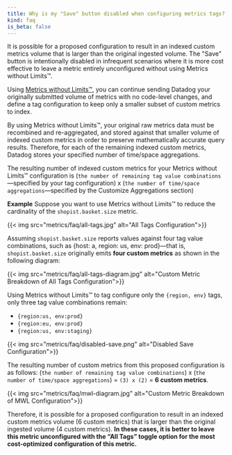 ```yaml
---
title: Why is my "Save" button disabled when configuring metrics tags?
kind: faq
is_beta: false
---
```

It is possible for a proposed configuration to result in an indexed custom metrics volume that is larger than the original ingested volume. The "Save" button is intentionally disabled in infrequent scenarios where it is more cost effective to leave a metric entirely unconfigured without using Metrics without Limits™. 

Using [Metrics without Limits™][1], you can continue sending Datadog your originally submitted volume of metrics with no code-level changes, and define a tag configuration to keep only a smaller subset of custom metrics to index. 

By using Metrics without Limits™, your original raw metrics data must be recombined and re-aggregated, and stored against that smaller volume of indexed custom metrics in order to preserve mathematically accurate query results. Therefore, for each of the remaining indexed custom metrics, Datadog stores your specified number of time/space aggregations. 

The resulting number of indexed custom metrics for your Metrics without Limits™ configuration is (`the number of remaining tag value combinations`—specified by your tag configuration) x (`the number of time/space aggregations`—specified by the Customize Aggregations section)

**Example**
Suppose you want to use Metrics without Limits™ to reduce the cardinality of the `shopist.basket.size` metric. 

{{< img src="metrics/faq/all-tags.jpg" alt="All Tags Configuration">}}

Assuming `shopist.basket.size` reports values against four tag value combinations, such as {host: a, region: us, env: prod}—that is, `shopist.basket.size` originally emits **four custom metrics** as shown in the following diagram:

{{< img src="metrics/faq/all-tags-diagram.jpg" alt="Custom Metric Breakdown of All Tags Configuration">}}

Using Metrics without Limits™ to tag configure only the `{region, env}` tags, only three tag value combinations remain:
* `{region:us, env:prod}`
* `{region:eu, env:prod}`
* `{region:us, env:staging}`

{{< img src="metrics/faq/disabled-save.png" alt="Disabled Save Configuration">}}

The resulting number of custom metrics from this proposed configuration is as follows: (`the number of remaining tag value combinations`) x (`the number of time/space aggregations`) = `(3) x (2)` = **6 custom metrics**.

{{< img src="metrics/faq/mwl-diagram.jpg" alt="Custom Metric Breakdown of MWL Configuration">}}

Therefore, it is possible for a proposed configuration to result in an indexed custom metrics volume (6 custom metrics) that is larger than the original ingested volume (4 custom metrics). **In these cases, it is better to leave this metric unconfigured with the “All Tags” toggle option for the most cost-optimized configuration of this metric.**

[1]: /metrics/metrics-without-limits/
